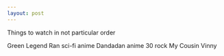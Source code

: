 ```yaml
---
layout: post
---
```


Things to watch in not particular order

Green Legend Ran sci-fi anime
Dandadan anime
30 rock 
My Cousin Vinny



